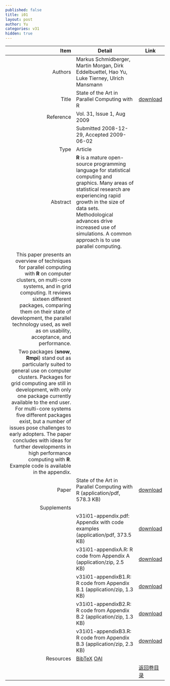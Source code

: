 ```yaml
---
published: false
title: i01
layout: post
author: Yu
categories: v31
hidden: true
---
```


| Item | Detail | Link |
|---:|---|---|
| Authors | Markus  Schmidberger, Martin Morgan, Dirk Eddelbuettel, Hao Yu, Luke Tierney, Ulrich Mansmann| |
| Title |State of the Art in Parallel Computing with R | [download](http://www.jstatsoft.org/v31/i01/paper) |
| Reference |Vol. 31, Issue 1, Aug 2009 | |
| | Submitted 2008-12-29, Accepted 2009-06-02| | 
| Type | Article| |
| Abstract | <b>R</b> is a mature open-source programming language for statistical computing and graphics. Many areas of statistical research are experiencing rapid growth in the size of data sets. Methodological advances drive increased use of simulations. A common approach is to use parallel computing.| |
 This paper presents an overview of techniques for parallel computing with <b>R</b> on computer clusters, on multi-core systems, and in grid computing. It reviews sixteen different packages, comparing them on their state of development, the parallel technology used, as well as on usability, acceptance, and performance.| |
 Two packages (<b>snow</b>, <b>Rmpi</b>) stand out as particularly suited to general use on computer clusters. Packages for grid computing are still in development, with only one package currently available to the end user. For multi-core systems five different packages exist, but a number of issues pose challenges to early adopters. The paper concludes with ideas for further developments in high performance computing with <b>R</b>.  Example code is available in the appendix.| |
| Paper | State of the Art in Parallel Computing with R  (application/pdf, 578.3 KB)| [download](http://www.jstatsoft.org/v31/i01/paper) |
| Supplements | | |
| |v31i01-appendix.pdf: Appendix with code examples  (application/pdf, 373.5 KB)|  [download](http://www.jstatsoft.org/v31/i01/supp/1) |
| |v31i01-appendixA.R:  R code from Appendix A  (application/zip, 2.5 KB)|  [download](http://www.jstatsoft.org/v31/i01/supp/2) |
| |v31i01-appendixB1.R: R code from Appendix B.1  (application/zip, 1.3 KB)|  [download](http://www.jstatsoft.org/v31/i01/supp/3) |
| |v31i01-appendixB2.R: R code from Appendix B.2  (application/zip, 1.3 KB)|  [download](http://www.jstatsoft.org/v31/i01/supp/4) |
| |v31i01-appendixB3.R: R code from Appendix B.3  (application/zip, 2.3 KB)|  [download](http://www.jstatsoft.org/v31/i01/supp/5) |
| Resources | [BibTeX](http://www.jstatsoft.org/v31/i01/bibtex) [OAI](http://www.jstatsoft.org/oai?verb=GetRecord&identifier=oai.jstatsoft/v31/i01&prefix=oai_dc)| |
| |  | [返回卷目录]({{site.baseurl}}/volume/v31.html) |